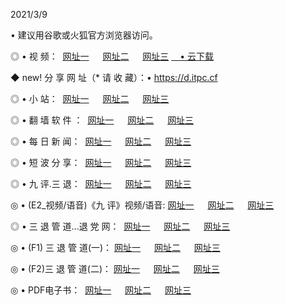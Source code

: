 <p>2021/3/9
<p>• 建议用谷歌或火狐官方浏览器访问。
<p>◎ • 视 频： 
<a href="http://pvc.hdfmradio.com/" target="_blank">网址一</a> 　 
<a href="http://ptm.hdfmradio.com/" target="_blank">网址二</a> 　 
<a href="http://ptm.hdfmradio.com/b.html" target="_blank">网址三</a>
<a href="https://yadi.sk/d/d0sUeAOpal3njw" target="_blank">　• 云下载 </a></p>
<p>◆ new! 分 享 网 址（* 请 收 藏）：• <a href="http://prx.hdfmradio.com/a.html">https://d.itpc.cf</a></p>

<p>◎ • 小 站：  
<a href="http://pvc.hdfmradio.com/f.html" target="_blank">网址一</a> 　 
<a href="http://ptm.hdfmradio.com/h.html" target="_blank">网址二</a> 　 
<a href="http://ptm.hdfmradio.com/k/" target="_blank">网址三</a></p>
<p>◎ • 翻 墙 软 件 ：  
<a href="http://pvc.hdfmradio.com/ff/" target="_blank">网址一</a> 　 
<a href="http://ptm.hdfmradio.com/s/read/a1_nd.html" target="_blank">网址二</a> 　 
<a href="http://ptm.hdfmradio.com/ff/index.html" target="_blank">网址三</a></p>
<p>◎ • 每 日 新 闻：  
<a href="http://pvc.hdfmradio.com/day/" target="_blank">网址一</a> 　 
<a href="http://ptm.hdfmradio.com/day/" target="_blank">网址二</a> 　 
<a href="http://ptm.hdfmradio.com/day/index.html" target="_blank">网址三</a></p>
<p>◎ • 短 波 分 享：  
<a href="http://pvc.hdfmradio.com/h/" target="_blank">网址一</a> 　 
<a href="http://ptm.hdfmradio.com/h/" target="_blank">网址二</a> 　 
<a href="http://ptm.hdfmradio.com/h/index.html" target="_blank">网址三</a></p>
<p>◎ • 九 评.三 退：  
<a href="http://pvc.hdfmradio.com/t/" target="_blank">网址一</a> 　 
<a href="http://ptm.hdfmradio.com/v2/index.html" target="_blank">网址二</a> 　 
<a href="http://ptm.hdfmradio.com/tt/index.html" target="_blank">网址三</a> 　</p>
<p>◎ • (E2_视频/语音)《九 评》视频/语音: 
<a href="http://ptm.hdfmradio.com/7738.html" target="_blank">网址一</a> 　 
<a href="http://ptm.hdfmradio.com/7614.html" target="_blank">网址二</a> 　 
<a href="http://ptm.hdfmradio.com/7633.html" target="_blank">网址三</a></p>
<p>◎ • 三 退 管 道...退 党 网：  
<a href="http://pvc.hdfmradio.com/go/td1.html" target="_blank">网址一</a> 　 
<a href="http://ptm.hdfmradio.com/go/td2.html" target="_blank">网址二</a> 　 
<a href="http://ptm.hdfmradio.com/go/td3.html" target="_blank">网址三</a></p>
<p>◎ • (F1) 三 退 管 道(一)： 
<a href="http://pvc.hdfmradio.com/dd/" target="_blank">网址一</a> 　 
<a href="http://ptm.hdfmradio.com/s/read/a1_tdx.html" target="_blank">网址二</a> 　 
<a href="http://ptm.hdfmradio.com/dd/" target="_blank">网址三</a></p>
<p>◎ • (F2)三 退 管 道(二)： 
<a href="http://ptm.hdfmradio.com/d/" target="_blank">网址一</a> 　 
<a href="http://pvc.hdfmradio.com/d/index.html" target="_blank">网址二</a> 　 
<a href="http://ptm.hdfmradio.com/d/" target="_blank">网址三</a></p>
<p>◎ • PDF电子书：  
<a href="http://pvc.hdfmradio.com/p/" target="_blank">网址一</a> 　 
<a href="http://ptm.hdfmradio.com/p/index.html" target="_blank">网址二</a> 　 
<a href="http://ptm.hdfmradio.com/p/" target="_blank">网址三</a></p>
